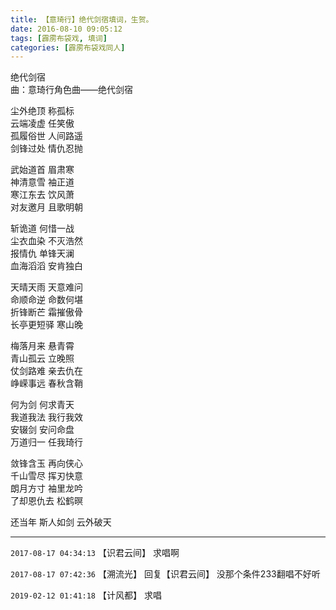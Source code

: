 ```yaml
---
title: 【意琦行】绝代剑宿填词，生贺。
date: 2016-08-10 09:05:12
tags: [霹雳布袋戏, 填词]
categories: [霹雳布袋戏同人]
---
```


<p dir="ltr"  >绝代剑宿<br />曲：意琦行角色曲——绝代剑宿</p> 


<p dir="ltr"  >尘外绝顶 称孤标<br />云端凌虚 任笑傲<br />孤履俗世 人间路遥<br />剑锋过处 情仇忍抛</p> 
<p dir="ltr"  >武始道首 眉肃寒<br />神清意雪 袖正道<br />寒江东去 饮风萧<br />对友邀月 且歌明朝</p> 
<p dir="ltr"  >斩诡道 何惜一战<br />尘衣血染 不灭浩然<br />报情仇 单锋天澜<br />血海滔滔 安肯独白</p> 
<p dir="ltr"  >天晴天雨 天意难问<br />命顺命逆 命数何堪<br />折锋断芒 霜摧傲骨<br />长亭更短驿 寒山晚<br /></p> 
<p dir="ltr"  >梅落月来 悬青霄<br />青山孤云 立晚照<br />仗剑路难 亲去仇在<br />峥嵘事远 春秋含鞘</p> 
<p dir="ltr"  >何为剑 何求青天<br />我道我法 我行我效<br />安辍剑 安问命盘<br />万道归一 任我琦行</p> 
<p dir="ltr"  >敛锋含玉 再向侠心<br />千山雪尽 挥刃快意<br />朗月方寸 袖里龙吟<br />了却恩仇去 松鹤暝<br /></p> 
<p dir="ltr"  >还当年 斯人如剑 云外破天</p>

<!-- more -->

---

`2017-08-17 04:34:13` 【识君云间】 求唱啊

`2017-08-17 07:42:36` 【溯流光】 回复【识君云间】 没那个条件233翻唱不好听

`2019-02-12 01:41:18` 【计风都】 求唱
